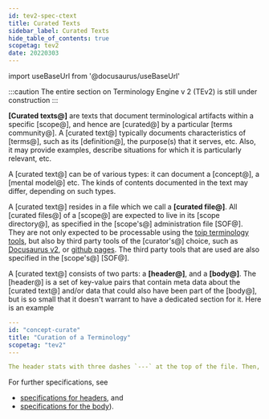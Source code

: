 ```yaml
---
id: tev2-spec-ctext
title: Curated Texts
sidebar_label: Curated Texts
hide_table_of_contents: true
scopetag: tev2
date: 20220303
---
```


import useBaseUrl from '@docusaurus/useBaseUrl'

:::caution
The entire section on Terminology Engine v 2 (TEv2) is still under construction
:::

**[Curated texts@]** are texts that document terminological artifacts within a specific [scope@], and hence are [curated@] by a particular [terms community@]. A [curated text@] typically documents characteristics of [terms@], such as its [definition@], the purpose(s) that it serves, etc. Also, it may provide examples, describe situations for which it is particularly relevant, etc.

A [curated text@] can be of various types: it can document a [concept@], a [mental model@] etc. The kinds of contents documented in the text may differ, depending on such types.

A [curated text@] resides in a file which we call a **[curated file@]**. All [curated files@] of a [scope@] are expected to live in its [scope directory@], as specified in the [scope's@] administration file [SOF@]. They are not only expected to be processable using the [toip terminology tools](toip-terminology-toolbox), but also by third party tools of the [curator's@] choice, such as [Docusaurus v2](https://docusaurus.io/docs), or [github pages](https://pages.github.com/). The third party tools that are used are also specified in the [scope's@] [SOF@].

A [curated text@] consists of two parts: a **[header@]**, and a **[body@]**. The [header@] is a set of key-value pairs that contain meta data about the [curated text@] and/or data that could also have been part of the [body@], but is so small that it doesn't warrant to have a dedicated section for it. Here is an example

~~~ yaml
---
id: "concept-curate"
title: "Curation of a Terminology"
scopetag: "tev2"
---

The header stats with three dashes `---` at the top of the file. Then, there is a sequence of key-value pairs, which is terminated again with three dashes. The body (this text) starts thereafter, and is regular markdown.
~~~

For further specifications, see
- [specifications for headers](tev2-spec-ctext-header), and
- [specifications for the body](tev2-spec-ctext-body)).